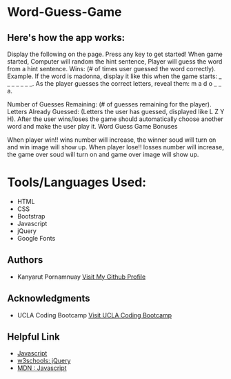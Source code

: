 # Word-Guess-Game
<h2>Here's how the app works:</h2>
Display the following on the page. 
Press any key to get started!
When game started, Computer will random the hint sentence, Player will guess the word from a hint sentence.
Wins: (# of times user guessed the word correctly).
Example.
If the word is madonna, display it like this when 
the game starts: _ _ _ _ _ _ _.
As the player guesses the correct letters,
reveal them: m a d o _ _ a.

Number of Guesses Remaining: (# of guesses remaining for the player).
Letters Already Guessed: (Letters the user has guessed, displayed like L Z Y H).
After the user wins/loses the game should automatically choose another word and make the user play it.
Word Guess Game Bonuses

When player win!! wins number will increase, the winner soud will turn on and win image will show up.
When player lose!! losses number will increase, the game over soud will turn on and game over image will show up.

<h1 style =" border-bottom:1px;">Tools/Languages Used:</h1>

<ul>
  <li>HTML</li>
  <li>CSS</li>
  <li>Bootstrap</li>
   <li>Javascript</li>
  <li>jQuery</li>
  <li>Google Fonts</li>
</ul>

<h2 style =" border-bottom:1px;">Authors</h2>
<ul>
  <li>Kanyarut Pornamnuay   <a target="_blank" rel="nofollow" href="https://github.com/benbaba2525">Visit My Github Profile</a></li>
</ul>

<h2 style =" border-bottom:1px;">Acknowledgments</h2>
<ul>
  <li>UCLA Coding Bootcamp   <a target="_blank" rel="nofollow" href="https://bootcamp.uclaextension.edu/coding/">Visit UCLA Coding Bootcamp</a></li>
</ul>

<h2 style =" border-bottom:1px;">Helpful Link</h2>

<ul>
  <li><a target="_blank" rel="nofollow" href="https://www.w3schools.com/js/default.asp">Javascript</a></li>
  <li><a target="_blank" rel="nofollow" href="https://www.w3schools.com/jquery/default.asp">w3schools: jQuery</a></li>
  <li><a target="_blank" rel="nofollow" href="https://developer.mozilla.org/en-US/docs/Web/JavaScript">MDN : Javascript</a></li>
</ul>
    
